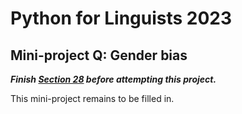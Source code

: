 # Python for Linguists 2023

## Mini-project Q: Gender bias

**_Finish [Section 28](../exercises/28_advanced_text_processing.md) before attempting this project._**


This mini-project remains to be filled in.
